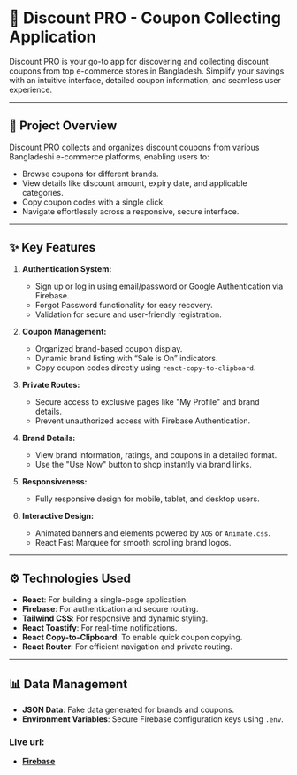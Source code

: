 # 🚀 Discount PRO - Coupon Collecting Application

Discount PRO is your go-to app for discovering and collecting discount coupons from top e-commerce stores in Bangladesh. Simplify your savings with an intuitive interface, detailed coupon information, and seamless user experience.

---

## 🌟 Project Overview

Discount PRO collects and organizes discount coupons from various Bangladeshi e-commerce platforms, enabling users to:
- Browse coupons for different brands.
- View details like discount amount, expiry date, and applicable categories.
- Copy coupon codes with a single click.
- Navigate effortlessly across a responsive, secure interface.

---

## ✨ Key Features

1. **Authentication System:**
   - Sign up or log in using email/password or Google Authentication via Firebase.
   - Forgot Password functionality for easy recovery.
   - Validation for secure and user-friendly registration.

2. **Coupon Management:**
   - Organized brand-based coupon display.
   - Dynamic brand listing with “Sale is On” indicators.
   - Copy coupon codes directly using `react-copy-to-clipboard`.

3. **Private Routes:**
   - Secure access to exclusive pages like "My Profile" and brand details.
   - Prevent unauthorized access with Firebase Authentication.

4. **Brand Details:**
   - View brand information, ratings, and coupons in a detailed format.
   - Use the "Use Now" button to shop instantly via brand links.

5. **Responsiveness:**
   - Fully responsive design for mobile, tablet, and desktop users.

6. **Interactive Design:**
   - Animated banners and elements powered by `AOS` or `Animate.css`.
   - React Fast Marquee for smooth scrolling brand logos.

---

## ⚙️ Technologies Used

- **React**: For building a single-page application.
- **Firebase**: For authentication and secure routing.
- **Tailwind CSS**: For responsive and dynamic styling.
- **React Toastify**: For real-time notifications.
- **React Copy-to-Clipboard**: To enable quick coupon copying.
- **React Router**: For efficient navigation and private routing.

---

## 📊 Data Management

- **JSON Data**: Fake data generated for brands and coupons.
- **Environment Variables**: Secure Firebase configuration keys using `.env`.

### Live url: 
- **[Firebase](https://discountpro-d029b.web.app/)**



